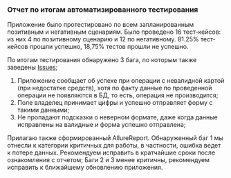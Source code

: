 ### Отчет по итогам автоматизированного тестирования 

Приложение было протестировано по всем запланированным позитивным и негативным сценариям. 
Было проведено 16 тест-кейсов: из них 4 по позитивному сценарию и 12 по негативному. 
81.25% тест-кейсов прошли успешно, 18,75% тестов прошли не успешно. 

По итогам тестирования обнаружено 3 бага, по которым также заведены [Issues](https://github.com/AnnaPo-hub/AutomatizationFinalProject/issues); 

 1. Приложение сообщает об успехе при операции с невалидной картой (при недостатке средств), хотя 
       по факту данные по проведенной операции не появляются в БД, то есть, операция не производится; 
 1. Поле владелец принимает цифры  и успешно отправляет форму с такими данными; 
 1. Не пропадают подсказки о неверном формате, даже когда данные исправлены на валидные и форма успешно отправлена; 
    
Прилагаю также сформированный AllureReport. 
Обнаруженный баг 1  мы отнесли к категории критичных для работы, в частности, ошибка ведет к потере данных. 
Рекомендуем исправить в кратчайшие сроки после ознакомления с отчетом; 
Баги 2 и  3 менее критичны, рекомендуем исправить к ближайшему обновлению приложения. 
